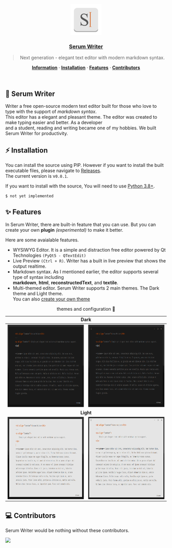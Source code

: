 <p align="center">
  <a href="https://github.com/serumstudio/writer">
    <img src="images/logo.png" height="96"/>
    <h3 align="center">Serum Writer</h3>
  </a>
</p>

<blockquote align="center">
  Next generation - elegant text editor with modern markdown syntax.
</blockquote>

<p align="center">
  <a href="https://github.com/serumstudio/writer#serum-writer-1"><strong>Information</strong></a> ·
  <a href="https://github.com/serumstudio/writer#-installation"><strong>Installation</strong></a> ·
  <a href="https://github.com/serumstudio/writer#-features"><strong>Features</strong></a> ·
  <a href="https://github.com/serumstudio/writer#-contributors"><strong>Contributors</strong></a>
</p>
<br/>

## 📃 Serum Writer
Writer a free open-source modern text editor built for those who love to type with the support of *markdown syntax*. <br>
This editor has a elegant and pleasant theme. The editor was created to make typing easier and better. As a developer <br>
and a student, reading and writing became one of my hobbies. We built Serum Writer for productivity. 

## ⚡ Installation
You can install the source using PIP. However if you want to install the built executable files, please navigate to 
[Releases](https://github.com/serumstudio/writer/releases). <br>The current version is v`0.0.1`. 

If you want to install with the source, You will need to use [Python 3.8+](https://python.org/downloads).
```bash
$ not yet implemented
```

## ✨ Features
In Serum Writer, there are built-in feature that you can use. But you can create your own **plugin** *(experimental)* to make it better.

Here are some avaialable features.

- WYSIWYG Editor. It is a simple and distraction free editor powered by Qt Technologies `(PyQt5 - QTextEdit)`
- Live Preview `(Ctrl + R)`. Writer has a built in live preview that shows the output realtime.
- Markdown syntax. As I mentioned earlier, the editor supports several type of syntax including <br> **markdown**, **html**, **reconstructedText**, and **textile**.
- Multi-themed editor. Serum Writer supports 2 main themes. The Dark theme and Light theme. <br> You can also [create your own theme](https://github.com/serumstudio/writer)

<p align="center"> themes and configuration 🌙 </p>
<table align="center">
  <tr>
      <td align="center" colspan="4">
        <b>Dark</b>  
      </td>
  </tr>

  <tr>
    <th>
      <img src="images/typing.png" height="256" />
    </th>
    <th>
      <img src="images/w_titlebar.png" height="256" />
    </th>
  </tr>
  
  <tr>
      <td align="center" colspan="4">
        <b>Light</b>  
      </td>
  </tr>
  
  <tr>
    <td>
      <img src="images/typing_light.png" height="256" />
    </td>
    <td>
      <img src="images/w_titlebar_light.png" height="256" />
    </td>
  </tr>
</table>

## 💻 Contributors
Serum Writer would be nothing without these contributors.

<a href="https://github.com/serumstudio/writer/graphs/contributors">
  <img src="https://contrib.rocks/image?repo=serumstudio/writer" />
</a>

